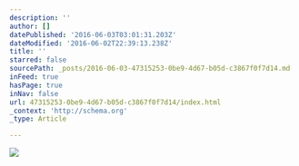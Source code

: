 ```yaml
---
description: ''
author: []
datePublished: '2016-06-03T03:01:31.203Z'
dateModified: '2016-06-02T22:39:13.238Z'
title: ''
starred: false
sourcePath: _posts/2016-06-03-47315253-0be9-4d67-b05d-c3867f0f7d14.md
inFeed: true
hasPage: true
inNav: false
url: 47315253-0be9-4d67-b05d-c3867f0f7d14/index.html
_context: 'http://schema.org'
_type: Article

---
```

![](https://the-grid-user-content.s3-us-west-2.amazonaws.com/2a7fbf38-0bcf-474a-a7b5-215bdf1721db.jpg)